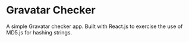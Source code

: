 # Gravatar Checker
A simple Gravatar checker app. Built with React.js to exercise the use of MD5.js for hashing strings. 
